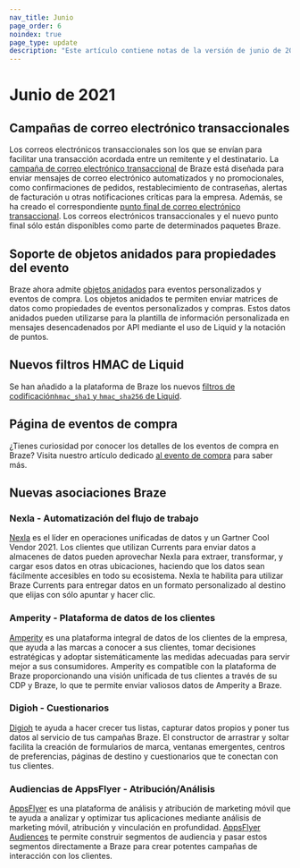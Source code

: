 ```yaml
--- 
nav_title: Junio
page_order: 6
noindex: true
page_type: update
description: "Este artículo contiene notas de la versión de junio de 2021."
---
```


# Junio de 2021

## Campañas de correo electrónico transaccionales

Los correos electrónicos transaccionales son los que se envían para facilitar una transacción acordada entre un remitente y el destinatario. La [campaña de correo electrónico transaccional]({{site.baseurl}}/api/api_campaigns/transactional_campaigns) de Braze está diseñada para enviar mensajes de correo electrónico automatizados y no promocionales, como confirmaciones de pedidos, restablecimiento de contraseñas, alertas de facturación u otras notificaciones críticas para la empresa. Además, se ha creado el correspondiente [punto final de correo electrónico transaccional]({{site.baseurl}}/api/endpoints/messaging/send_messages/post_send_transactional_message/). Los correos electrónicos transaccionales y el nuevo punto final sólo están disponibles como parte de determinados paquetes Braze. 

## Soporte de objetos anidados para propiedades del evento

Braze ahora admite [objetos anidados]({{site.baseurl}}/user_guide/data_and_analytics/custom_data/nested_object_support/) para eventos personalizados y eventos de compra. Los objetos anidados te permiten enviar matrices de datos como propiedades de eventos personalizados y compras. Estos datos anidados pueden utilizarse para la plantilla de información personalizada en mensajes desencadenados por API mediante el uso de Liquid y la notación de puntos.

## Nuevos filtros HMAC de Liquid

Se han añadido a la plataforma de Braze los nuevos [filtros de codificación`hmac_sha1` y `hmac_sha256` de Liquid]({{site.baseurl}}/user_guide/personalization_and_dynamic_content/liquid/advanced_filters/).

## Página de eventos de compra

¿Tienes curiosidad por conocer los detalles de los eventos de compra en Braze? Visita nuestro artículo dedicado [al evento de compra]({{site.baseurl}}/user_guide/data/custom_data/purchase_events/) para saber más.

## Nuevas asociaciones Braze

### Nexla - Automatización del flujo de trabajo

[Nexla]({{site.baseurl}}/partners/nexla) es el líder en operaciones unificadas de datos y un Gartner Cool Vendor 2021. Los clientes que utilizan Currents para enviar datos a almacenes de datos pueden aprovechar Nexla para extraer, transformar, y cargar esos datos en otras ubicaciones, haciendo que los datos sean fácilmente accesibles en todo su ecosistema. Nexla te habilita para utilizar Braze Currents para entregar datos en un formato personalizado al destino que elijas con sólo apuntar y hacer clic. 

### Amperity - Plataforma de datos de los clientes

[Amperity]({{site.baseurl}}/partners/amperity/) es una plataforma integral de datos de los clientes de la empresa, que ayuda a las marcas a conocer a sus clientes, tomar decisiones estratégicas y adoptar sistemáticamente las medidas adecuadas para servir mejor a sus consumidores. Amperity es compatible con la plataforma de Braze proporcionando una visión unificada de tus clientes a través de su CDP y Braze, lo que te permite enviar valiosos datos de Amperity a Braze.

### Digioh - Cuestionarios

[Digioh]({{site.baseurl}}/partners/digioh/) te ayuda a hacer crecer tus listas, capturar datos propios y poner tus datos al servicio de tus campañas Braze. El constructor de arrastrar y soltar facilita la creación de formularios de marca, ventanas emergentes, centros de preferencias, páginas de destino y cuestionarios que te conectan con tus clientes.

### Audiencias de AppsFlyer - Atribución/Análisis

[AppsFlyer]({{site.baseurl}}/partners/message_orchestration/attribution/appsflyer/) es una plataforma de análisis y atribución de marketing móvil que te ayuda a analizar y optimizar tus aplicaciones mediante análisis de marketing móvil, atribución y vinculación en profundidad. [AppsFlyer Audiences]({{site.baseurl}}/partners/appsflyer_audiences/) te permite construir segmentos de audiencia y pasar estos segmentos directamente a Braze para crear potentes campañas de interacción con los clientes.

